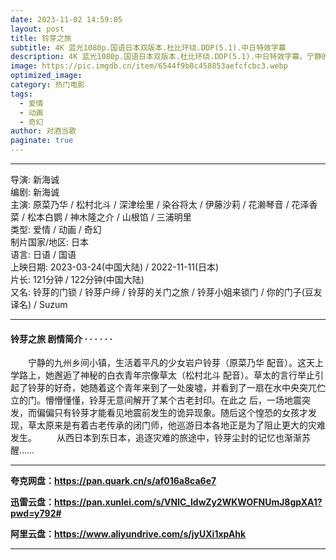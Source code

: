 ```yaml
---
date: 2023-11-02 14:59:05
layout: post
title: 铃芽之旅
subtitle: 4K 蓝光1080p.国语日本双版本.杜比环绕.DDP(5.1).中日特效字幕
description: 4K 蓝光1080p.国语日本双版本.杜比环绕.DDP(5.1).中日特效字幕。宁静的九州乡间小镇，生活着平凡的少女岩户铃芽（原菜乃华 配音）。这天上学路上，她邂逅了神秘的白衣青年宗像草太（松村北斗 配音）。草太的言行举止引起了铃芽的好奇...
image: https://pic.imgdb.cn/item/6544f9b8c458853aefcfcbc3.webp
optimized_image: 
category: 热门电影
tags:
  - 爱情
  - 动画
  - 奇幻
author: 对酒当歌
paginate: true
---
```


---

导演: 新海诚  
编剧: 新海诚  
主演: 原菜乃华 / 松村北斗 / 深津绘里 / 染谷将太 / 伊藤沙莉 / 花濑琴音 / 花泽香菜 / 松本白鹦 / 神木隆之介 / 山根馅 / 三浦明里  
类型: 爱情 / 动画 / 奇幻  
制片国家/地区: 日本  
语言: 日语 /  国语  
上映日期: 2023-03-24(中国大陆) / 2022-11-11(日本)  
片长: 121分钟 / 122分钟(中国大陆)  
又名: 铃芽的门锁 / 铃芽户缔 / 铃芽的关门之旅 / 铃芽小姐来锁门 / 你的门子(豆友译名) / Suzum  

---

#### 铃芽之旅 剧情简介 · · · · · ·

　　宁静的九州乡间小镇，生活着平凡的少女岩户铃芽（原菜乃华 配音）。这天上学路上，她邂逅了神秘的白衣青年宗像草太（松村北斗 配音）。草太的言行举止引起了铃芽的好奇，她随着这个青年来到了一处废墟，并看到了一扇在水中央突兀伫立的门。懵懵懂懂，铃芽无意间解开了某个古老封印。在此之 后，一场地震突发，而偏偏只有铃芽才能看见地震前发生的诡异现象。随后这个惶恐的女孩才发现，草太原来是有着古老传承的闭门师，他巡游日本各地正是为了阻止更大的灾难发生。
　　从西日本到东日本，追逐灾难的旅途中，铃芽尘封的记忆也渐渐苏醒……

---

**夸克网盘：<https://pan.quark.cn/s/af016a8ca6e7>**

**迅雷云盘：<https://pan.xunlei.com/s/VNlC_IdwZy2WKWOFNUmJ8gpXA1?pwd=y792#>**

**阿里云盘：<https://www.aliyundrive.com/s/jyUXi1xpAhk>**

---
